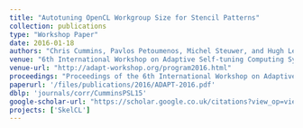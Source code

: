 ```yaml
---
title: "Autotuning OpenCL Workgroup Size for Stencil Patterns"
collection: publications
type: "Workshop Paper"
date: 2016-01-18
authors: "Chris Cummins, Pavlos Petoumenos, Michel Steuwer, and Hugh Leather"
venue: "6th International Workshop on Adaptive Self-tuning Computing Systems (ADAPT) @ HiPEAC 2016"
venue-url: "http://adapt-workshop.org/program2016.html"
proceedings: "Proceedings of the 6th International Workshop on Adaptive Self-tuning Computing Systems (ADAPT) @ HiPEAC 2016, Czech Republic, Jan 18th 2016."
paperurl: '/files/publications/2016/ADAPT-2016.pdf'
dblp: 'journals/corr/CumminsPSL15'
google-scholar-url: "https://scholar.google.co.uk/citations?view_op=view_citation&hl=en&user=XdXJRZEAAAAJ&citation_for_view=XdXJRZEAAAAJ:hqOjcs7Dif8C"
projects: ['SkelCL']
---
```

